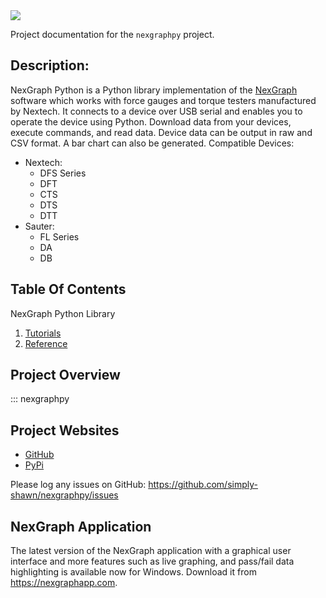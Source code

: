 <span align="center">
<img src="https://python.nexgraphapp.com/assets/images/nexgraph-logo-wide.png">
</span><br />

Project documentation for the `nexgraphpy` project.

## Description:
NexGraph Python is a Python library implementation of the [NexGraph](https://nexgraphapp.com) software which works with force gauges and torque testers manufactured by Nextech.  It connects to a device over USB serial and enables you to operate the device using Python. Download data from your devices, execute commands, and read data.  Device data can be output in raw and CSV format.  A bar chart can also be generated.
Compatible Devices:
- Nextech: 
    - DFS Series
    - DFT
    - CTS
    - DTS
    - DTT
- Sauter:
    - FL Series
    - DA
    - DB

## Table Of Contents

NexGraph Python Library

1. [Tutorials](tutorials.md)
2. [Reference](reference.md)

## Project Overview

::: nexgraphpy

## Project Websites

- [GitHub](https://github.com/simply-shawn/nexgraphpy)
- [PyPi](https://pypi.org/project/nexgraphpy/)

Please log any issues on GitHub: <https://github.com/simply-shawn/nexgraphpy/issues>

## NexGraph Application
The latest version of the NexGraph application with a graphical user interface and more features such as live graphing, and pass/fail data highlighting is available now for Windows. Download it from <https://nexgraphapp.com>.